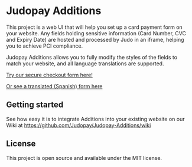 # Judopay Additions

This project is a web UI that will help you set up a card payment form on your website. Any fields holding sensitive information (Card Number, CVC and Expiry Date) are hosted and processed by Judo in an iframe, helping you to achieve PCI compliance.

Judopay Additions allows you to fully modify the styles of the fields to match your website, and all language translations are supported.

[Try our secure checkout form here!](https://js.uat.judopay.com/html/basic.html)

[Or see a translated (Spanish) form here](https://js.uat.judopay.com/html/translations.html)

## Getting started

See how easy it is to integrate Additions into your existing website on our Wiki at https://github.com/Judopay/Judopay-Additions/wiki

## License

This project is open source and available under the MIT license.
